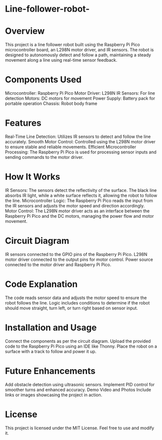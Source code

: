 # Line-follower-robot-

# Overview
This project is a line follower robot built using the Raspberry Pi Pico microcontroller board, an L298N motor driver, and IR sensors. The robot is designed to autonomously detect and follow a path, maintaining a steady movement along a line using real-time sensor feedback.

# Components Used
Microcontroller: Raspberry Pi Pico
Motor Driver: L298N
IR Sensors: For line detection
Motors: DC motors for movement
Power Supply: Battery pack for portable operation
Chassis: Robot body frame
# Features
Real-Time Line Detection: Utilizes IR sensors to detect and follow the line accurately.
Smooth Motor Control: Controlled using the L298N motor driver to ensure stable and reliable movements.
Efficient Microcontroller Processing: The Raspberry Pi Pico is used for processing sensor inputs and sending commands to the motor driver.
# How It Works
IR Sensors: The sensors detect the reflectivity of the surface. The black line absorbs IR light, while a white surface reflects it, allowing the robot to follow the line.
Microcontroller Logic: The Raspberry Pi Pico reads the input from the IR sensors and adjusts the motor speed and direction accordingly.
Motor Control: The L298N motor driver acts as an interface between the Raspberry Pi Pico and the DC motors, managing the power flow and motor movement.
# Circuit Diagram

IR sensors connected to the GPIO pins of the Raspberry Pi Pico.
L298N motor driver connected to the output pins for motor control.
Power source connected to the motor driver and Raspberry Pi Pico.
# Code Explanation
The code reads sensor data and adjusts the motor speed to ensure the robot follows the line. Logic includes conditions to determine if the robot should move straight, turn left, or turn right based on sensor input.

# Installation and Usage
Connect the components as per the circuit diagram.
Upload the provided code to the Raspberry Pi Pico using an IDE like Thonny.
Place the robot on a surface with a track to follow and power it up.
# Future Enhancements
Add obstacle detection using ultrasonic sensors.
Implement PID control for smoother turns and enhanced accuracy.
Demo Video and Photos
Include links or images showcasing the project in action.

# License
This project is licensed under the MIT License. Feel free to use and modify it.
